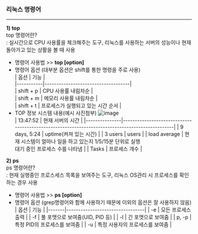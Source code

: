 ### 리눅스 명령어
---
**1) top**  
top 명령어란?  
: 실시간으로 CPU 사용률을 체크해주는 도구, 리눅스를 사용하는 서버의 성능이나 현재 돌아가고 있는 상활을 볼 때 사용   
- 명령어 사용법 >> **top [option]**
- 명령어 옵션 (대부분 옵션은 shift를 통한 명령을 주로 사용)   
  | 옵션      | 기능                               |  
  |-----------|------------------------------------|  
  | shift + p | CPU 사용률 내림차순                |  
  | shift + m | 메모리 사용률 내림차순             |  
  | shift + t | 프로세스가 실행되고 있는 시간 순서 |
- TOP 정보 시스템 내용(예시 사진첨부)
![image](https://user-images.githubusercontent.com/97009141/172032123-f9531f97-72eb-44a0-93b7-8720035b76fd.png)   
  | 13:47:52      | 현재 서버의 시간                                                                                |
  |---------------|------------------------------------------------------------------------------------------------|
  | 9 days, 5:24  | uptime(켜져 있는 시간)                                                                          |
  | 3 users       | users                                                                                           |
  | load average  | 현재 시스템이 얼마나 일을 하고 있는지 1/5/15분 단위로 실행<br>대기 중인 프로세스 수를 나타냄 |
  | Tasks         | 프로세스 개수                                                                                   |
  
**2) ps**   
ps 명령어란?   
: 현재 실행중인 프로스세스 목록을 보여주는 도구, 리눅스 OS관리 시 프로세스를 확인하는 경우 사용
- 명령어 사용법 >> **ps [option]**   
- 명령어 옵션 (grep명령어와 함께 사용하기 때문에 이외의 옵션은 잘 사용하지 않음)
  | 옵션  | 기능                            |
  |-------|---------------------------------|
  | -e    | 모든 프로세스 출력              |
  | -f    | 풀 포맷으로 보여줌(UID, PID 등) |
  | -l    | 긴 포맷으로 보여줌              |
  | p, -p | 특정 PID의 프로세스를 보여줌    |
  | -u    | 특정 사용자의 프로세스를 보여줌 |
